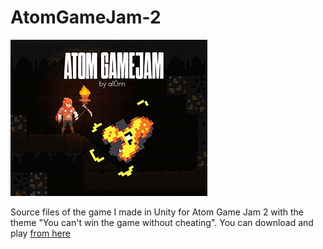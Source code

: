 # AtomGameJam-2

![Game Logo](thumbnail.png)

Source files of the game I made in Unity for Atom Game Jam 2 with the theme "You can't win the game without cheating". You can download and play [from here](https://furkankursav.itch.io/hile)
